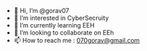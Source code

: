- 👋 Hi, I’m @gorav07
- 👀 I’m interested in CyberSecruity
- 🌱 I’m currently learning EEH
- 💞️ I’m looking to collaborate on EEh
- 📫 How to reach me : 070gorav@gmail.com

<!---  
gorav07/gorav07 is a ✨ special ✨ repository because its `README.md` (this file) appears on your GitHub profile.
You can click the Preview link to take a look at your changes.
--->
